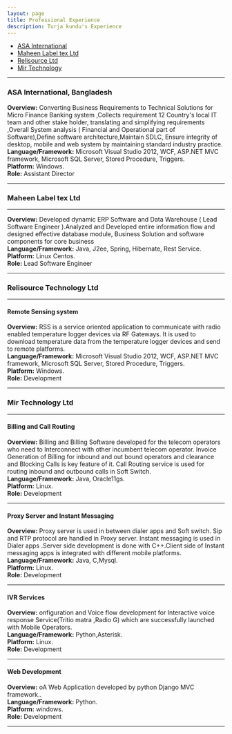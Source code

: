 ```yaml
---
layout: page
title: Professional Experience
description: Turja kundu's Experience
---
```


<div class="navbar">
<div class="navbar-inner">
<ul class="nav">
<li><a href="#ASAI">ASA International</a></li>
<li><a href="#spark">Maheen Label tex Ltd</a></li>
<li><a href="#reli">Relisource Ltd</a></li>
<li><a href="#mir"> Mir Technology </a></li>
</ul>
</div>
</div>

---

### <a name="ASAI"></a>ASA International, Bangladesh



<b>Overview:</b> Converting Business Requirements to Technical Solutions for  Micro Finance Banking system ,Collects requirement 12 Country's local IT team and other stake holder, translating and simplifying requirements ,Overall System analysis ( Financial and Operational part of Software),Define software architecture,Maintain SDLC, Ensure integrity of desktop, mobile and web system by maintaining standard industry practice. <br/>
<b>Language/Framework:</b> Microsoft Visual Studio 2012, WCF, ASP.NET MVC framework, Microsoft SQL Server, Stored Procedure, Triggers.<br/>
<b>Platform:</b> Windows.<br/>
<b>Role:</b> Assistant Director<br/>

---

### <a name="spark"></a>Maheen Label tex Ltd

---

<b>Overview:</b> Developed dynamic ERP Software and Data Warehouse  ( Lead Software Engineer ).Analyzed and Developed entire information flow and designed effective database module, Business Solution and software components for core business <br/>
<b>Language/Framework:</b> Java, J2ee, Spring, Hibernate, Rest Service.<br/>
<b>Platform:</b> Linux Centos.<br/>
<b>Role:</b> Lead Software Engineer<br/>

---




### <a name="reli"></a>Relisource Technology Ltd


---

#### Remote Sensing system
<b>Overview:</b> RSS is a service oriented application to communicate with radio enabled temperature logger devices via RF Gateways. It is used to download temperature data from the temperature logger devices and send to remote platforms. <br/>
<b>Language/Framework:</b> Microsoft Visual Studio 2012, WCF, ASP.NET MVC framework, Microsoft SQL Server, Stored Procedure, Triggers.<br/>
<b>Platform:</b> Windows.<br/>
<b>Role:</b> Development<br/>

---


### <a name="mir"></a> Mir Technology Ltd

---

#### Billing and Call Routing

<b>Overview:</b> Billing and Billing Software developed for the telecom operators who need to Interconnect with other incumbent telecom operator. Invoice Generation of Billing for inbound and out bound operators and clearance and Blocking Calls is key feature of it. Call Routing service is used for routing inbound and outbound calls in Soft Switch. <br/>
<b>Language/Framework:</b> Java, Oracle11gs.<br/>
<b>Platform:</b> Linux.<br/>
<b>Role:</b> Development<br/>

---

#### Proxy Server and Instant Messaging

<b>Overview:</b> Proxy server is used in between dialer apps and Soft switch. Sip and RTP  protocol are handled in Proxy server. Instant messaging is used in Dialer apps .Server side development is done with C++.Client side of  Instant messaging apps is integrated with different mobile platforms. <br/>
<b>Language/Framework:</b> Java, C,Mysql.<br/>
<b>Platform:</b> Linux.<br/>
<b>Role:</b> Development<br/>

---

#### IVR Services 

<b>Overview:</b> onfiguration and Voice flow development for Interactive voice response Service(Tritio matra ,Radio G) which are successfully launched with Mobile Operators. <br/>
<b>Language/Framework:</b> Python,Asterisk.<br/>
<b>Platform:</b> Linux.<br/>
<b>Role:</b> Development<br/>

---

#### Web Development

<b>Overview:</b> oA Web Application developed by python Django  MVC framework.. <br/>
<b>Language/Framework:</b> Python.<br/>
<b>Platform:</b> windows.<br/>
<b>Role:</b> Development<br/>

---



